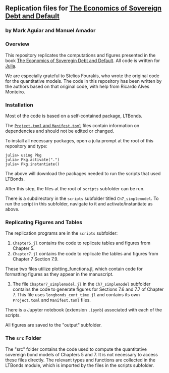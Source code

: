 
## Replication files for <ins>The Economics of Sovereign Debt and Default </ins> 

### by Mark Aguiar and Manuel Amador

### Overview
This repository replicates the computations and figures presented in the book [<ins>The Economics of Soveregin Debt and Default</ins>](https://press.princeton.edu/books/hardcover/9780691176819/the-economics-of-sovereign-debt-and-default). All code is written for [Julia](https://julialang.org/). 

We are especially grateful to Stelios Fourakis, who wrote the original code for the quantitative models. 
The code in this repository has been written by the authors based on that original code, with help from Ricardo Alves Monteiro. 


### Installation

Most of the code is based on a self-contained package, LTBonds.

The [`Project.toml` and `Manifest.toml`](https://pkgdocs.julialang.org/v1/toml-files/) files contain information on dependencies and should not be edited or changed.  

To install all necessary packages, open a julia prompt at the root of this repository and type:

    julia> using Pkg 
    julia> Pkg.activate(".")
    julia> Pkg.instantiate()

The above will download the packages needed to run the scripts that used LTBonds.  

After this step, the files at the root of `scripts` subfolder can be run. 

There is a subdirectory in the `scripts` subfolder titled `Ch7_simplemodel`. To run the script in this subfolder, navigate to it and activate/instantiate as above.  


### Replicating Figures and Tables

The replication programs are in the `scripts` subfolder:

  1.  `Chapter5.jl` contains the code to replicate tables and figures from Chapter 5.  
  2.  `Chapter7.jl` contains the code to replicate the tables and figures from Chapter 7 Section 7.9. 
   
   These two files utilize plotting_functions.jl, which contain code for formatting figures as they appear in the manuscript.
      
  3.  The file `Chapter7_simplemodel.jl` in the `Ch7_simplemodel` subfolder contains the code to generate figures for Sections 7.6 and 7.7 of Chapter 7.  This file uses `longbonds_cont_time.jl` and contains its own `Project.toml` and `Manifest.toml` files. 
   
There is a Jupyter notebook (extension `.ipynb`) associated with each of the scripts. 

All figures are saved to the "output" subfolder. 

### The `src` Folder

The "src" folder contains the code used to compute the quantitative sovereign bond models of Chapters 5 and 7.  It is not necessary to access these files directly.  The relevant types and functions are collected in the LTBonds module, which is imported by the files in the scripts subfolder.


